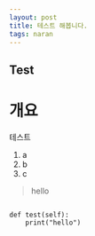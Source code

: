 ```yaml
---
layout: post
title: 테스트 해봅니다.
tags: naran
---
```

 
## Test
 
# 개요
테스트

1. a
2. b
3. c

> hello

<pre>
<code>
def test(self):
    print("hello")
</code>
</pre>
